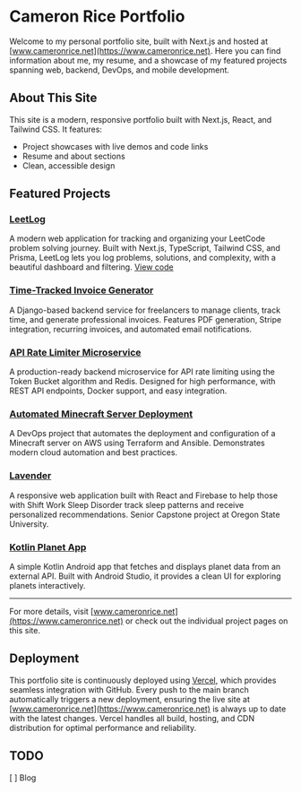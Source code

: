 # Cameron Rice Portfolio

Welcome to my personal portfolio site, built with Next.js and hosted at
[www.cameronrice.net](https://www.cameronrice.net). Here you can find
information about me, my resume, and a showcase of my featured projects spanning
web, backend, DevOps, and mobile development.

## About This Site

This site is a modern, responsive portfolio built with Next.js, React, and
Tailwind CSS. It features:

- Project showcases with live demos and code links
- Resume and about sections
- Clean, accessible design

## Featured Projects

### [LeetLog](https://leetlog-livid.vercel.app/)

A modern web application for tracking and organizing your LeetCode problem
solving journey. Built with Next.js, TypeScript, Tailwind CSS, and Prisma,
LeetLog lets you log problems, solutions, and complexity, with a beautiful
dashboard and filtering. [View code](https://github.com/Rice-Cameron/LeetLog)

### [Time-Tracked Invoice Generator](https://github.com/Rice-Cameron/invoice-generator)

A Django-based backend service for freelancers to manage clients, track time,
and generate professional invoices. Features PDF generation, Stripe integration,
recurring invoices, and automated email notifications.

### [API Rate Limiter Microservice](https://github.com/Rice-Cameron/api-rate-limiter-microservice)

A production-ready backend microservice for API rate limiting using the Token
Bucket algorithm and Redis. Designed for high performance, with REST API
endpoints, Docker support, and easy integration.

### [Automated Minecraft Server Deployment](https://github.com/Rice-Cameron/CS312CourseProjectPt2)

A DevOps project that automates the deployment and configuration of a Minecraft
server on AWS using Terraform and Ansible. Demonstrates modern cloud automation
and best practices.

### [Lavender](https://lavender-sleep.web.app/)

A responsive web application built with React and Firebase to help those with
Shift Work Sleep Disorder track sleep patterns and receive personalized
recommendations. Senior Capstone project at Oregon State University.

### [Kotlin Planet App](https://github.com/Rice-Cameron/kotlin-planet-app)

A simple Kotlin Android app that fetches and displays planet data from an
external API. Built with Android Studio, it provides a clean UI for exploring
planets interactively.

---

For more details, visit [www.cameronrice.net](https://www.cameronrice.net) or
check out the individual project pages on this site.

## Deployment

This portfolio site is continuously deployed using
[Vercel](https://vercel.com/), which provides seamless integration with GitHub.
Every push to the main branch automatically triggers a new deployment, ensuring
the live site at [www.cameronrice.net](https://www.cameronrice.net) is always up
to date with the latest changes. Vercel handles all build, hosting, and CDN
distribution for optimal performance and reliability.

## TODO
[ ] Blog